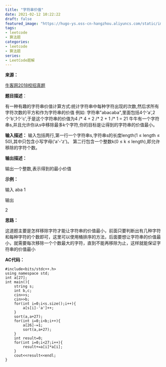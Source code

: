 ```yaml
---
title: "字符串价值"
date: 2021-02-12 10:22:22
draft: false
featured_image: "https://hugo-ys.oss-cn-hangzhou.aliyuncs.com/static/img/leetcode.jpg"
tags:
- leetcode
- 算法题
categories: 
- leetcode
- 算法题
series:
- LeetCode题解
---
```

**来源：**

[牛客网2018校招真题](https://www.nowcoder.com/ta/2018test?query=&asc=true&order=&page=1)

**题目描述**：

有一种有趣的字符串价值计算方式:统计字符串中每种字符出现的次数,然后求所有字符次数的平方和作为字符串的价值
例如: 字符串"abacaba",里面包括4个'a',2个'b',1个'c',于是这个字符串的价值为4 /* 4 + 2 /* 2 + 1 /* 1 = 21
牛牛有一个字符串s,并且允许你从s中移除最多k个字符,你的目标是让得到的字符串的价值最小。

**输入描述：**
输入包括两行,第一行一个字符串s,字符串s的长度length(1 ≤ length ≤ 50),其中只包含小写字母('a'-'z')。 第二行包含一个整数k(0 ≤ k ≤ length),即允许移除的字符个数。

**输出描述：**

输出一个整数,表示得到的最小价值

**示例：**

输入
aba 1

输出

2

**思路：**

这道题主要是怎样移除字符才能让字符串的价值最小，前面只要判断出有几种字符和每种字符的个数即可，这里可以使用桶排序的方法，后面要想让字符串的价值最小，就需要每次移除一个个数最大的字符，直到不能再移除为止，这样就能保证字符串的价值最小

**AC代码：**

```
#include<bits/stdc++.h>
using namespace std;
int a[27];
int main(){
    string s;
    int b,c;
    cin>>s;
    cin>>b;
    for(int i=0;i<s.size();i++){
        a[s[i]-'a']++;
    }
    sort(a,a+27);
    for(int i=0;i<b;i++){
        a[26]-=1;
        sort(a,a+27);
    }
    int result=0;
    for(int i=0;i<27;i++){
        result+=a[i]*a[i];
    }
    cout<<result<<endl;
}
```